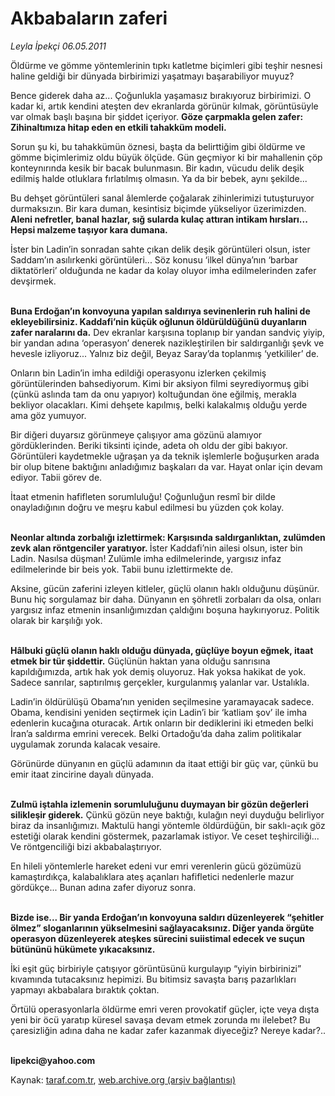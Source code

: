 # Akbabaların zaferi

*Leyla İpekçi 06.05.2011*

<div class="yazi"><p>Öldürme ve gömme yöntemlerinin tıpkı katletme biçimleri gibi teşhir nesnesi haline geldiği bir dünyada birbirimizi yaşatmayı başarabiliyor muyuz?</p>
<p>Bence giderek daha az... Çoğunlukla yaşamasız bırakıyoruz birbirimizi. O kadar ki, artık kendini ateşten dev ekranlarda görünür kılmak, görüntüsüyle var olmak başlı başına bir şiddet içeriyor. <b>Göze çarpmakla gelen zafer: Zihinaltımıza hitap eden en etkili tahakküm modeli.</b></p>
<p>Sorun şu ki, bu tahakkümün öznesi, başta da belirttiğim gibi öldürme ve gömme biçimlerimiz oldu büyük ölçüde. Gün geçmiyor ki bir mahallenin çöp konteynırında kesik bir bacak bulunmasın. Bir kadın, vücudu delik deşik edilmiş halde otluklara fırlatılmış olmasın. Ya da bir bebek, aynı şekilde...</p>
<p>Bu dehşet görüntüleri sanal âlemlerde çoğalarak zihinlerimizi tutuşturuyor durmaksızın. Bir kara duman, kesintisiz biçimde yükseliyor üzerimizden. <b>Aleni nefretler, banal hazlar, sığ sularda kulaç attıran intikam hırsları... Hepsi malzeme taşıyor kara dumana.</b> </p>
<p>İster bin Ladin’in sonradan sahte çıkan delik deşik görüntüleri olsun, ister Saddam’ın asılırkenki görüntüleri... Söz konusu ‘ilkel dünya’nın ‘barbar diktatörleri’ olduğunda ne kadar da kolay oluyor imha edilmelerinden zafer devşirmek.</p>
<p><b><br/>Buna Erdoğan’ın konvoyuna yapılan saldırıya sevinenlerin ruh halini de ekleyebilirsiniz. Kaddafi’nin küçük oğlunun öldürüldüğünü duyanların zafer naralarını da.</b> Dev ekranlar karşısına toplanıp bir yandan sandviç yiyip, bir yandan adına ‘operasyon’ denerek nazikleştirilen bir saldırganlığı şevk ve hevesle izliyoruz... Yalnız biz değil, Beyaz Saray’da toplanmış ‘yetkililer’ de. </p>
<p>Onların bin Ladin’in imha edildiği operasyonu izlerken çekilmiş görüntülerinden bahsediyorum. Kimi bir aksiyon filmi seyrediyormuş gibi (çünkü aslında tam da onu yapıyor) koltuğundan öne eğilmiş, merakla bekliyor olacakları. Kimi dehşete kapılmış, belki kalakalmış olduğu yerde ama göz yumuyor. </p>
<p>Bir diğeri duyarsız görünmeye çalışıyor ama gözünü alamıyor gördüklerinden. Beriki tiksinti içinde, adeta oh oldu der gibi bakıyor. Görüntüleri kaydetmekle uğraşan ya da teknik işlemlerle boğuşurken arada bir olup bitene baktığını anladığımız başkaları da var. Hayat onlar için devam ediyor. Tabii görev de.</p>
<p>İtaat etmenin hafifleten sorumluluğu! Çoğunluğun resmî bir dilde onayladığının doğru ve meşru kabul edilmesi bu yüzden çok kolay. </p>
<p><b><br/>Neonlar altında zorbalığı izlettirmek: Karşısında saldırganlıktan, zulümden zevk alan röntgenciler yaratıyor. </b>İster Kaddafi’nin ailesi olsun, ister bin Ladin. Nasılsa düşman! Zulümle imha edilmelerinde, yargısız infaz edilmelerinde bir beis yok. Tabii bunu izlettirmekte de. </p>
<p>Aksine, gücün zaferini izleyen kitleler, güçlü olanın haklı olduğunu düşünür. Bunu hiç sorgulamaz bir daha. Dünyanın en şöhretli zorbaları da olsa, onları yargısız infaz etmenin insanlığımızdan çaldığını boşuna haykırıyoruz. Politik olarak bir karşılığı yok.</p>
<p><b><br/>Hâlbuki güçlü olanın haklı olduğu dünyada, güçlüye boyun eğmek, itaat etmek bir tür şiddettir.</b> Güçlünün haktan yana olduğu sanrısına kapıldığımızda, artık hak yok demiş oluyoruz. Hak yoksa hakikat de yok. Sadece sanrılar, saptırılmış gerçekler, kurgulanmış yalanlar var. Ustalıkla. </p>
<p>Ladin’in öldürülüşü Obama’nın yeniden seçilmesine yaramayacak sadece. Obama, kendisini yeniden seçtirmek için Ladin’i bir ‘katliam şov’ ile imha edenlerin kucağına oturacak. Artık onların bir dediklerini iki etmeden belki İran’a saldırma emrini verecek. Belki Ortadoğu’da daha zalim politikalar uygulamak zorunda kalacak vesaire.</p>
<p>Görünürde dünyanın en güçlü adamının da itaat ettiği bir güç var, çünkü bu emir itaat zincirine dayalı dünyada.</p>
<p><b><br/>Zulmü iştahla izlemenin sorumluluğunu duymayan bir gözün değerleri silikleşir giderek.</b> Çünkü gözün neye baktığı, kulağın neyi duyduğu belirliyor biraz da insanlığımızı. Maktulü hangi yöntemle öldürdüğün, bir saklı-açık göz estetiği olarak kendini göstermek, pazarlamak istiyor.<b> </b>Ve ceset teşhirciliği... Ve röntgenciliği bizi akbabalaştırıyor.</p>
<p>En hileli yöntemlerle hareket edeni vur emri verenlerin gücü gözümüzü kamaştırdıkça, kalabalıklara ateş açanları hafifletici nedenlerle mazur gördükçe... Bunan adına zafer diyoruz sonra.</p>
<p><b><br/>Bizde ise... Bir yanda Erdoğan’ın konvoyuna saldırı düzenleyerek “şehitler ölmez” sloganlarının yükselmesini sağlayacaksınız. Diğer yanda örgüte operasyon düzenleyerek ateşkes sürecini suiistimal edecek ve suçun bütününü hükümete yıkacaksınız.</b></p>
<p>İki eşit güç birbiriyle çatışıyor görüntüsünü kurgulayıp “yiyin birbirinizi” kıvamında tutacaksınız hepimizi. Bu bitimsiz savaşta barış pazarlıkları yapmayı akbabalara bıraktık çoktan.</p>
<p>Örtülü operasyonlarla öldürme emri veren provokatif güçler, içte veya dışta yeni bir öcü yaratıp küresel savaşa devam etmek zorunda mı ilelebet? Bu çaresizliğin adına daha ne kadar zafer kazanmak diyeceğiz? Nereye kadar?..</p>
<p><b><br/>lipekci@yahoo.com</b></p>
</div>

Kaynak: [taraf.com.tr](http://www.taraf.com.tr/leyla-ipekci/makale-akbabalarin-zaferi.htm), [web.archive.org (arşiv bağlantısı)](http://web.archive.org/web/20131107103715/http://www.taraf.com.tr/leyla-ipekci/makale-akbabalarin-zaferi.htm)

